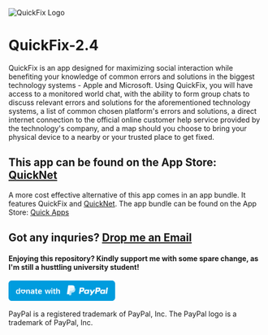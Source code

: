![QuickFix Logo](https://github.com/PhuocThienTran/QuickFix/blob/master/QuickFix/Assets.xcassets/AppIcon.appiconset/167.png)
# QuickFix-2.4
QuickFix is an app designed for maximizing social interaction while benefiting your knowledge of common errors and solutions in the biggest technology systems - Apple and Microsoft. Using QuickFix, you will have access to a monitored world chat, with the ability to form group chats to discuss relevant errors and solutions for the aforementioned technology systems, a list of common chosen platform's errors and solutions, a direct internet connection to the official online customer help service provided by the technology's company, and a map should you choose to bring your physical device to a nearby or your trusted place to get fixed.

## This app can be found on the App Store: [QuickNet](https://apps.apple.com/au/app/quick-appss-net/id1489780396)
  A more cost effective alternative of this app comes in an app bundle. It features QuickFix and [QuickNet](https://github.com/PhuocThienTran/QuickNet). The app bundle can be found on the App Store: [Quick Apps](https://apps.apple.com/au/app-bundle/quick-apps/id1505694713)
  
## Got any inquries? [Drop me an Email](mailto:donnyquickinc@gmail.com)

#### Enjoying this repository? Kindly support me with some spare change, as I'm still a husttling university student!
  <a href="https://www.paypal.me/thientran2702"><img src="blue.svg" height="40"></a>  
<p>PayPal is a registered trademark of PayPal, Inc. The PayPal logo is a trademark of PayPal, Inc.</p>
